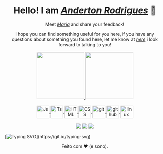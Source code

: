<div>
  <h1 align="center">Hello! I am <a href="https://www.linkedin.com/in/edududuribeiro/"><i>Anderton Rodrigues</i></a> 🤩</h1>
  <p align="center">Meet <a href="https://www.mariabot.com.br/"><i>Maria</i></a> and share your feedback!</p>

  <p align="center">I hope you can find something useful for you here, if you have any questions about something you found here, let me know at  <a href="https://www.linkedin.com/in/anderton2022/"><i>here</i></a> i look forward to talking to you!
</div>


<!-- <h1 align="center"> 
  Trybe
</h1>

<p align="center"><i>"A Trybe é uma escola do futuro para qualquer pessoa que deseja construir uma carreira de sucesso em tecnologia. Como estudante a pessoa ainda tem a opção de pagar os estudos apenas quando estiver formada e com um bom trabalho."</i></p> -->

<div align="center">
  <a href="https://github.com/anderredna">
    <img height="150em" src="https://github-readme-stats.vercel.app/api?username=anderredna&count_private=true&include_all_commits=true&show_icons=true&theme=dark&hide_border=false&show_owner=true"/>
    <img height="150em" src="https://github-readme-stats.vercel.app/api/top-langs/?username=anderredna&theme=dark&hide_border=false&&layout=compact"/>
</div>

<div align="center" valign="top"><br>
  <img align="center" alt="Js" height="40" width="40" src="https://img.icons8.com/color/452/javascript--v1.png">
  <img align="center" alt="Ts" height="40" width="40" src="https://img.icons8.com/color/452/typescript.png">
  <img align="center" alt="HTML" height="40" width="40" src="https://img.icons8.com/color/452/html-5--v1.png">
  <img align="center" alt="CSS" height="40" width="40" src="https://img.icons8.com/color/344/css3.png">
  <img align="center" alt="git" height="40" width="40" src="https://img.icons8.com/fluency/344/python.png">
  <img align="center" alt="github" height="40" width="40" src="https://img.icons8.com/color/452/github--v1.png">
  <img align="center" alt="linux" height="40" width="40" src="https://img.icons8.com/color/344/linux--v1.png">
</div><br>

<div align="center">
  <a href="https://www.instagram.com/anderton_rod/" target="_blank"><img src="https://img.shields.io/badge/-Instagram-%23E4405F?style=for-the-badge&logo=instagram&logoColor=white" target="_blank"></a>
  <a href="https://www.linkedin.com/in/anderton2022/" target="_blank"><img src="https://img.shields.io/badge/-LinkedIn-%230077B5?style=for-the-badge&logo=linkedin&logoColor=white" target="_blank"></a> 
  <img src="https://raw.githubusercontent.com/danielbped/danielbped/573d3c6b47ca73fc60eea5dd0f60cd8b29006fc0/github-contribution-grid-snake.svg" target="_blank"></a>

</div>

[![Typing SVG](https://readme-typing-svg.herokuapp.com?size=19&vCenter=true&lines=Espero+que+voc%C3%AA+tenha+gostado!)](https://git.io/typing-svg)
  
<div align="center">
  <p>Feito com ❤️ (e sono).</p>
</div>

